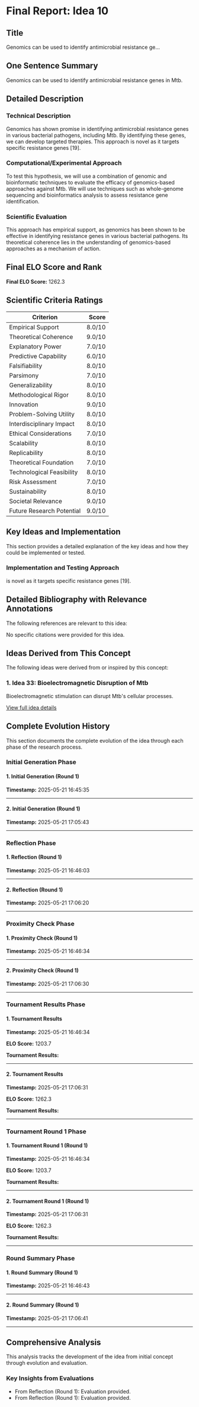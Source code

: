 # Final Report: Idea 10

## Title

Genomics can be used to identify antimicrobial resistance ge...

## One Sentence Summary

Genomics can be used to identify antimicrobial resistance genes in Mtb.

## Detailed Description

### Technical Description

Genomics has shown promise in identifying antimicrobial resistance genes in various bacterial pathogens, including Mtb. By identifying these genes, we can develop targeted therapies. This approach is novel as it targets specific resistance genes [19].

### Computational/Experimental Approach

To test this hypothesis, we will use a combination of genomic and bioinformatic techniques to evaluate the efficacy of genomics-based approaches against Mtb. We will use techniques such as whole-genome sequencing and bioinformatics analysis to assess resistance gene identification.

### Scientific Evaluation

This approach has empirical support, as genomics has been shown to be effective in identifying resistance genes in various bacterial pathogens. Its theoretical coherence lies in the understanding of genomics-based approaches as a mechanism of action.


## Final ELO Score and Rank

**Final ELO Score:** 1262.3

## Scientific Criteria Ratings

| Criterion | Score |
|---|---:|
| Empirical Support | 8.0/10 |
| Theoretical Coherence | 9.0/10 |
| Explanatory Power | 7.0/10 |
| Predictive Capability | 6.0/10 |
| Falsifiability | 8.0/10 |
| Parsimony | 7.0/10 |
| Generalizability | 8.0/10 |
| Methodological Rigor | 8.0/10 |
| Innovation | 9.0/10 |
| Problem-Solving Utility | 8.0/10 |
| Interdisciplinary Impact | 8.0/10 |
| Ethical Considerations | 7.0/10 |
| Scalability | 8.0/10 |
| Replicability | 8.0/10 |
| Theoretical Foundation | 7.0/10 |
| Technological Feasibility | 8.0/10 |
| Risk Assessment | 7.0/10 |
| Sustainability | 8.0/10 |
| Societal Relevance | 9.0/10 |
| Future Research Potential | 9.0/10 |

## Key Ideas and Implementation

This section provides a detailed explanation of the key ideas and how they could be implemented or tested.

### Implementation and Testing Approach

is novel as it targets specific resistance genes [19].


## Detailed Bibliography with Relevance Annotations

The following references are relevant to this idea:

No specific citations were provided for this idea.


## Ideas Derived from This Concept

The following ideas were derived from or inspired by this concept:

### 1. Idea 33: Bioelectromagnetic Disruption of Mtb

Bioelectromagnetic stimulation can disrupt Mtb's cellular processes.

[View full idea details](idea_33_final.md)

## Complete Evolution History

This section documents the complete evolution of the idea through each phase of the research process.

### Initial Generation Phase

#### 1. Initial Generation (Round 1)
**Timestamp:** 2025-05-21 16:45:35



---

#### 2. Initial Generation (Round 1)
**Timestamp:** 2025-05-21 17:05:43



---

### Reflection Phase

#### 1. Reflection (Round 1)
**Timestamp:** 2025-05-21 16:46:03



---

#### 2. Reflection (Round 1)
**Timestamp:** 2025-05-21 17:06:20



---

### Proximity Check Phase

#### 1. Proximity Check (Round 1)
**Timestamp:** 2025-05-21 16:46:34



---

#### 2. Proximity Check (Round 1)
**Timestamp:** 2025-05-21 17:06:30



---

### Tournament Results Phase

#### 1. Tournament Results
**Timestamp:** 2025-05-21 16:46:34

**ELO Score:** 1203.7

**Tournament Results:**



---

#### 2. Tournament Results
**Timestamp:** 2025-05-21 17:06:31

**ELO Score:** 1262.3

**Tournament Results:**



---

### Tournament Round 1 Phase

#### 1. Tournament Round 1 (Round 1)
**Timestamp:** 2025-05-21 16:46:34

**ELO Score:** 1203.7

**Tournament Results:**



---

#### 2. Tournament Round 1 (Round 1)
**Timestamp:** 2025-05-21 17:06:31

**ELO Score:** 1262.3

**Tournament Results:**



---

### Round Summary Phase

#### 1. Round Summary (Round 1)
**Timestamp:** 2025-05-21 16:46:43



---

#### 2. Round Summary (Round 1)
**Timestamp:** 2025-05-21 17:06:41



---

## Comprehensive Analysis

This analysis tracks the development of the idea from initial concept through evolution and evaluation.

### Key Insights from Evaluations

- From Reflection (Round 1): Evaluation provided.
- From Reflection (Round 1): Evaluation provided.
